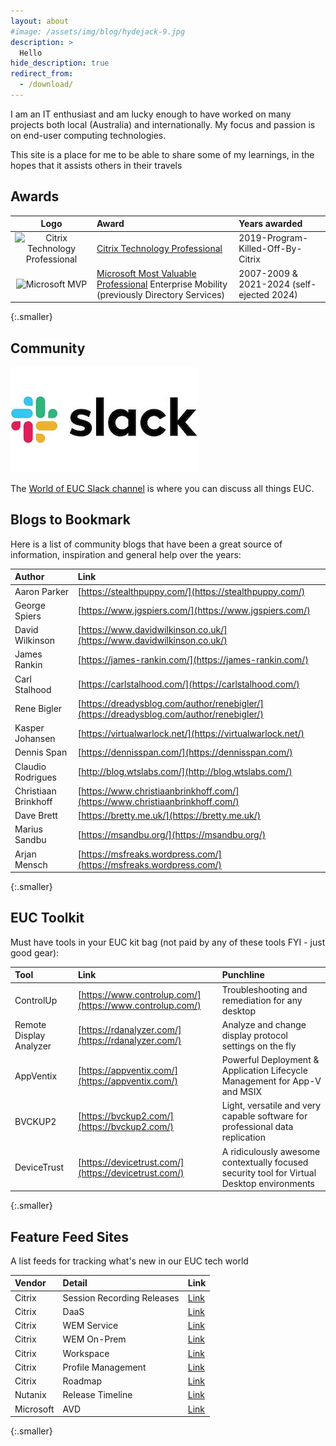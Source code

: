 ```yaml
---
layout: about
#image: /assets/img/blog/hydejack-9.jpg
description: >
  Hello
hide_description: true
redirect_from:
  - /download/
---
```


<!--author-->

I am an IT enthusiast and am lucky enough to have worked on many projects both local (Australia) and internationally. My focus and passion is on end-user computing technologies. 

This site is a place for me to be able to share some of my learnings, in the hopes that it assists others in their travels

## Awards

| Logo | Award | Years awarded |
|:-:|:--|:--|
| ![Citrix Technology Professional]({{site.baseurl}}/assets/img/about/ctp.png) | [Citrix Technology Professional](https://www.citrix.com/community/ctp/awardees.html) | 2019-Program-Killed-Off-By-Citrix |
| ![Microsoft MVP]({{site.baseurl}}/assets/img/about/MicrosoftMVP.png) | [Microsoft Most Valuable Professional](https://mvp.microsoft.com/en-US/mvp/profile/2c0ae4ed-409a-e411-b4b5-6c3be5a84f98) Enterprise Mobility (previously Directory Services) | 2007-2009 & 2021-2024 (self-ejected 2024) |
{:.smaller}

## Community

![Slack](/assets/img/about/slack.jpg)

The [World of EUC Slack channel]((https://worldofeuc.slack.com)) is where you can discuss all things EUC.

## Blogs to Bookmark

Here is a list of community blogs that have been a great source of information, inspiration and general help over the years:

| Author | Link |
| :-- | :-- |
| Aaron Parker | [https://stealthpuppy.com/](https://stealthpuppy.com/) |
| George Spiers | [https://www.jgspiers.com/](https://www.jgspiers.com/) |
| David Wilkinson | [https://www.davidwilkinson.co.uk/](https://www.davidwilkinson.co.uk/) |
| James Rankin | [https://james-rankin.com/](https://james-rankin.com/) |
| Carl Stalhood | [https://carlstalhood.com/](https://carlstalhood.com/) |
| Rene Bigler | [https://dreadysblog.com/author/renebigler/](https://dreadysblog.com/author/renebigler/) |
| Kasper Johansen | [https://virtualwarlock.net/](https://virtualwarlock.net/) |
| Dennis Span | [https://dennisspan.com/](https://dennisspan.com/) |
| Claudio Rodrigues | [http://blog.wtslabs.com/](http://blog.wtslabs.com/) |
| Christiaan Brinkhoff | [https://www.christiaanbrinkhoff.com/](https://www.christiaanbrinkhoff.com/) |
| Dave Brett | [https://bretty.me.uk/](https://bretty.me.uk/) |
| Marius Sandbu | [https://msandbu.org/](https://msandbu.org/) |
| Arjan Mensch | [https://msfreaks.wordpress.com/](https://msfreaks.wordpress.com/) |
{:.smaller}

## EUC Toolkit

Must have tools in your EUC kit bag (not paid by any of these tools FYI - just good gear):

| Tool | Link | Punchline |
| :-- | :-- | :-- |
| ControlUp | [https://www.controlup.com/](https://www.controlup.com/) | Troubleshooting and remediation for any desktop |
| Remote Display Analyzer | [https://rdanalyzer.com/](https://rdanalyzer.com/) | Analyze and change display protocol settings on the fly |
| AppVentix | [https://appventix.com/](https://appventix.com/) | Powerful Deployment & Application Lifecycle Management for App-V and MSIX |
| BVCKUP2 | [https://bvckup2.com/](https://bvckup2.com/) | Light, versatile and very capable software for professional data replication |
| DeviceTrust | [https://devicetrust.com/](https://devicetrust.com/) | A ridiculously awesome contextually focused security tool for Virtual Desktop environments |
{:.smaller}

## Feature Feed Sites

A list feeds for tracking what's new in our EUC tech world

| Vendor | Detail | Link |
| :-- | :-- | :-- |
| Citrix | Session Recording Releases | [Link](https://docs.citrix.com/en-us/session-recording/current-release/whats-new-history) |
| Citrix | DaaS | [Link](https://docs.citrix.com/en-us/citrix-daas/whats-new.html) |
| Citrix | WEM Service | [Link](https://docs.citrix.com/en-us/workspace-environment-management/service/whats-new.html) |
| Citrix | WEM On-Prem | [Link](https://docs.citrix.com/en-us/workspace-environment-management/current-release/whats-new.html) |
| Citrix | Workspace | [Link](https://docs.citrix.com/en-us/citrix-workspace/whats-new.html) |
| Citrix | Profile Management | [Link](https://docs.citrix.com/en-us/profile-management/current-release/whats-new.html) |
| Citrix | Roadmap | [Link](https://updates.cloud.com/) |
| Nutanix | Release Timeline | [Link](https://timeline.ntnx.to/) |
| Microsoft | AVD | [Link](https://learn.microsoft.com/en-us/azure/virtual-desktop/whats-new) |
{:.smaller}
